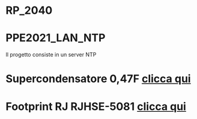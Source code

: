 # RP_2040

<h1>PPE2021_LAN_NTP</h1>
<p>Il progetto consiste in un server NTP </p>

<h1>Supercondensatore 0,47F <a href=https://it.farnell.com/kemet/fyl0h103zf/con-0-01f-5-5v-super-rad/dp/2362080> clicca qui</a></h1>
<h1>Footprint RJ RJHSE-5081 <a href=https://4donline.ihs.com/images/VipMasterIC/IC/AMPH/AMPH-S-A0001396201/AMPH-S-A0001290431-1.pdf?hkey=6D3A4C79FDBF58556ACFDE234799DDF0> clicca qui</a></h1>

